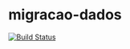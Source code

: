 # migracao-dados

[![Build Status](https://travis-ci.com/caiusmuniz/migracao-dados.svg?branch=main)](https://travis-ci.com/caiusmuniz/migracao-dados)

